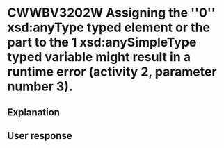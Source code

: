 # CWWBV3202W Assigning the ''0'' xsd:anyType typed element or the part to the 1 xsd:anySimpleType typed variable might result in a runtime error (activity 2, parameter number 3).

## Explanation

## User response